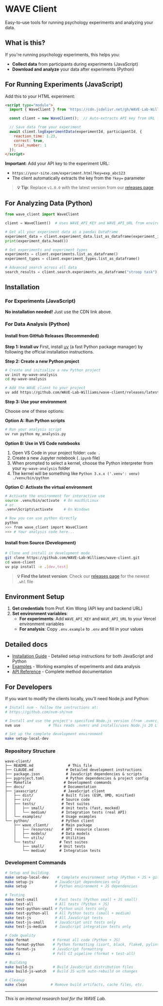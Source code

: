 # WAVE Client

Easy-to-use tools for running psychology experiments and analyzing your data.

## What is this?

If you're running psychology experiments, this helps you:
- **Collect data** from participants during experiments (JavaScript)
- **Download and analyze** your data after experiments (Python)

## For Running Experiments (JavaScript)

Add this to your HTML experiment:

```html
<script type="module">
  import { WaveClient } from 'https://cdn.jsdelivr.net/gh/WAVE-Lab-Williams/wave-client@v1.0.0/javascript/dist/wave-client.esm.js';

  const client = new WaveClient();  // Auto-extracts API key from URL ?key=exp_abc123

  // Save data from your experiment
  await client.logExperimentData(experimentId, participantId, {
    reaction_time: 1.23,
    correct: true,
    trial_number: 1
  });
</script>
```

**Important**: Add your API key to the experiment URL:
- `https://your-site.com/experiment.html?key=exp_abc123`
- The client automatically extracts the key from the `?key=` parameter

> **💡 Tip**: Replace `v1.0.0` with the latest version from our [releases page](https://github.com/WAVE-Lab-Williams/wave-client/releases)

## For Analyzing Data (Python)

```python
from wave_client import WaveClient

client = WaveClient()  # Uses WAVE_API_KEY and WAVE_API_URL from environment

# Get all your experiment data as a pandas DataFrame
experiment_data = client.experiment_data.list_as_dataframe(experiment_id=123)
print(experiment_data.head())

# Get experiments and experiment types
experiments = client.experiments.list_as_dataframe()
experiment_types = client.experiment_types.list_as_dataframe()

# Advanced search across all data
search_results = client.search.experiments_as_dataframe("stroop task")
```

## Installation

### For Experiments (JavaScript)
**No installation needed!** Just use the CDN link above.

### For Data Analysis (Python)

#### Install from GitHub Releases (Recommended)

**Step 1: Install uv**
First, install [uv](https://docs.astral.sh/uv/getting-started/installation/#installing-uv) (a fast Python package manager) by following the official installation instructions.

**Step 2: Create a new Python project**
```bash
# Create and initialize a new Python project
uv init my-wave-analysis
cd my-wave-analysis

# Add the WAVE client to your project
uv add https://github.com/WAVE-Lab-Williams/wave-client/releases/latest/download/wave_client-1.0.0-py3-none-any.whl
```

**Step 3: Use your environment**

Choose one of these options:

**Option A: Run Python scripts**
```bash
# Run your analysis script
uv run python my_analysis.py
```

**Option B: Use in VS Code notebooks**
1. Open VS Code in your project folder: `code .`
2. Create a new Jupyter notebook (`.ipynb` file)
3. When prompted to select a kernel, choose the Python interpreter from your `my-wave-analysis` folder
4. The kernel will be something like `Python 3.x.x ('.venv': venv) ./venv/bin/python`

**Option C: Activate the virtual environment**
```bash
# Activate the environment for interactive use
source .venv/bin/activate  # On macOS/Linux
# or
.venv\Scripts\activate     # On Windows

# Now you can use python directly
python
>>> from wave_client import WaveClient
>>> # Your analysis code here...
```

#### Install from Source (Development)
```bash
# Clone and install in development mode
git clone https://github.com/WAVE-Lab-Williams/wave-client.git
cd wave-client
uv pip install -e .[dev,test]
```

> **💡 Find the latest version**: Check our [releases page](https://github.com/WAVE-Lab-Williams/wave-client/releases) for the newest `.whl` file

## Environment Setup

1. **Get credentials** from Prof. Kim Wong (API key and backend URL)
2. **Set environment variables**:
   - **For experiments**: Add `WAVE_API_KEY` and `WAVE_API_URL` to your Vercel environment variables
   - **For analysis**: Copy `.env.example` to `.env` and fill in your values

## Detailed docs

- [Installation Guide](docs/installation.md) - Detailed setup instructions for both JavaScript and Python
- [Examples](docs/examples.md) - Working examples of experiments and data analysis
- [API Reference](docs/api-reference.md) - Complete method documentation


## For Developers

If you want to modify the clients locally, you'll need Node.js and Python:

```bash
# Install nvm - follow the instructions at:
# https://github.com/nvm-sh/nvm

# Install and use the project's specified Node.js version (from .nvmrc)
nvm use             # This reads .nvmrc and installs/uses Node.js 20 LTS

# Set up the complete development environment
make setup-local-dev
```

### Repository Structure

```
wave-client/
├── README.md                # This file
├── CLAUDE.md               # Detailed development instructions
├── package.json            # JavaScript dependencies & scripts
├── pyproject.toml          # Python dependencies & project config
├── Makefile               # Development commands
├── docs/                  # Documentation
├── javascript/            # JavaScript client
│   ├── dist/             # Built files (ESM, UMD, minified)
│   ├── src/              # Source code
│   ├── tests/            # Test suites
│   │   ├── small/        # Unit tests (fast, mocked)
│   │   └── medium/       # Integration tests (real API)
│   └── examples/         # Usage examples
└── python/               # Python client  
    ├── wave_client/      # Main package
    │   ├── resources/    # API resource classes
    │   ├── models/       # Data models
    │   └── utils/        # Utilities
    └── tests/           # Test suites
        ├── small/       # Unit tests
        └── medium/      # Integration tests
```

### Development Commands

```bash
# Setup and building
make setup-local-dev    # Complete environment setup (Python + JS + git hooks)
make setup-js          # JavaScript dependencies only
make setup             # Python environment + JS dependencies

# Testing
make test-small        # Fast tests (Python small + JS small)
make test-all          # All tests (Python + JS)
make test-python-small # Python unit tests only
make test-python-all   # All Python tests (small + medium)
make test-js           # All JavaScript tests
make test-js-small     # JavaScript unit tests only
make test-js-medium    # JavaScript integration tests only

# Code quality
make format           # Format all code (Python + JS)
make format-python    # Python formatting (isort, black, flake8, pylint)
make format-js        # JavaScript formatting
make ci               # Full CI pipeline (format + test-all)

# Building
make build-js         # Build JavaScript distribution files
make build-js-watch   # Build JS with auto-rebuild on changes

# Cleanup
make clean           # Remove build artifacts, cache files, etc.
```

---

*This is an internal research tool for the WAVE Lab.*
